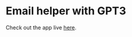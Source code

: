 # Email helper with GPT3

Check out the app live [here](https://emailgenerator-sshourie.streamlit.app/).